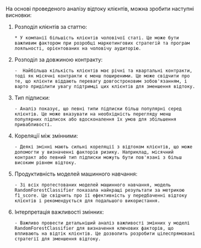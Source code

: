 На основі проведеного аналізу відтоку клієнтів, можна зробити наступні висновки:

1. Розподіл клієнтів за статтю:
 
       * У компанії більшість клієнтів чоловічої статі. Це може бути важливим фактором при розробці маркетингових стратегій та програм лояльності, орієнтованих на чоловічу аудиторію.
   
2. Розподіл за довжиною контракту:

       -  Найбільша кількість клієнтів має річні та квартальні контракти, тоді як місячні контракти є менш поширеними. Це може свідчити про те, що клієнти віддають перевагу довгостроковим зобов'язанням, і варто приділити увагу підтримці цих клієнтів для зменшення відтоку.

3. Тип підписки:

       - Аналіз показує, що певні типи підписки більш популярні серед клієнтів. Це може вказувати на необхідність перегляду менш популярних підписок або вдосконалення їх умов для збільшення привабливості.

4. Кореляції між змінними:

       - Деякі змінні мають сильні кореляції з відтоком клієнтів, що може допомогти у визначенні факторів ризику. Наприклад, місячний контракт або певний тип підписки можуть бути пов'язані з більш високим рівнем відтоку.

5. Продуктивність моделей машинного навчання:

       - Зі всіх протестованих моделей машинного навчання, модель RandomForestClassifier показала найкращі результати за метрикою f1_score. Це свідчить про її ефективність у передбаченні відтоку клієнтів і рекомендується для подальшого використання.
  
6. Інтерпретація важливості змінних:

       - Важливо провести детальніший аналіз важливості змінних у моделі RandomForestClassifier для визначення ключових факторів, що впливають на відтік клієнтів. Це дозволить розробити цілеспрямовані стратегії для зменшення відтоку.
